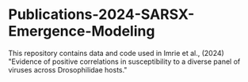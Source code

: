 # Publications-2024-SARSX-Emergence-Modeling
This repository contains data and code used in Imrie et al., (2024) "Evidence of positive correlations in susceptibility to a diverse panel of viruses across Drosophilidae hosts."
